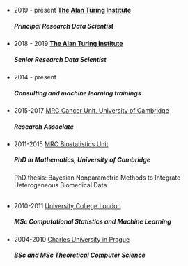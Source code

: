 * 2019 - present [**The Alan Turing Institute**](https://www.turing.ac.uk)
  ##### Principal Research Data Scientist

* 2018 - 2019 [**The Alan Turing Institute**](https://www.turing.ac.uk)
  ##### Senior Research Data Scientist
  
* 2014 - present
  ##### Consulting and machine learning trainings
  
* 2015-2017 [MRC Cancer Unit, University of Cambridge](https://www.mrc-cu.cam.ac.uk/)
  ##### Research Associate

* 2011-2015 [MRC Biostatistics Unit](https://www.mrc-bsu.cam.ac.uk/)
  ##### PhD in Mathematics, University of Cambridge
  PhD thesis: Bayesian Nonparametric Methods to Integrate Heterogeneous
  Biomedical Data <br/><br/>

* 2010-2011 [University College London](http://www.cs.ucl.ac.uk/home/)
  ##### MSc Computational Statistics and Machine Learning

* 2004-2010 [Charles University in Prague](https://mff.cuni.cz)
  ##### BSc and MSc Theoretical Computer Science
